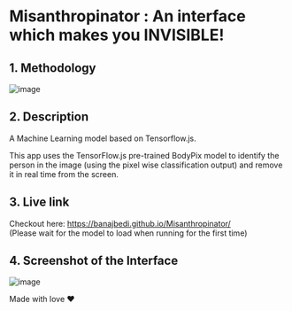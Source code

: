 # Misanthropinator : An interface which makes you INVISIBLE!

## **1. Methodology**
![image](https://user-images.githubusercontent.com/83486603/208036118-4a45a6c1-f522-472e-8efe-4b620550f784.png)


## **2. Description**
A Machine Learning model based on Tensorflow.js.

This app uses the TensorFlow.js pre-trained BodyPix model to identify the person in the image (using the pixel wise classification output) and remove it in real time from the screen.

## **3. Live link**
Checkout here: https://banajbedi.github.io/Misanthropinator/  
(Please wait for the model to load when running for the first time) 

## **4. Screenshot of the Interface**
![image](https://user-images.githubusercontent.com/83486603/208035226-2dff8d9c-08f8-43fd-8b6e-f23314cf9381.png)

Made with love ♥
